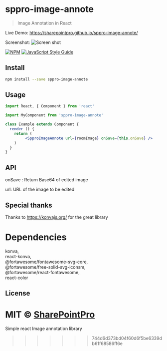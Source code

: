 # sppro-image-annote
> Image Annotation in React

Live Demo:
https://sharepointpro.github.io/sppro-image-annote/

Screenshot:
![Screen shot](https://sharepointpro.github.io/sppro-image-annote/imageannote.PNG "Optional title")


[![NPM](https://img.shields.io/npm/v/sppro-image-annote.svg)](https://www.npmjs.com/package/sppro-image-annote) [![JavaScript Style Guide](https://img.shields.io/badge/code_style-standard-brightgreen.svg)](https://standardjs.com)

## Install

```bash
npm install --save sppro-image-annote
```

## Usage

```jsx
import React, { Component } from 'react'

import MyComponent from 'sppro-image-annote'

class Example extends Component {
  render () {
    return (
         <SpproImageAnnote url={roomImage} onSave={this.onSave} />
    )
  }
}
```

## API
onSave : Return Base64 of edited image

url: URL of the image to be edited

## Special thanks
Thanks to https://konvajs.org/ for the great library

# Dependencies
   konva,  
   react-konva,  
   @fortawesome/fontawesome-svg-core,  
   @fortawesome/free-solid-svg-iconsm,  
   @fortawesome/react-fontawesome,  
   react-color  

## License

MIT © [SharePointPro](https://github.com/SharePointPro)
=======
Simple react Image annotation library
>>>>>>> 744d6d373bd04f60d6f5be6339db61f68586ff6e

